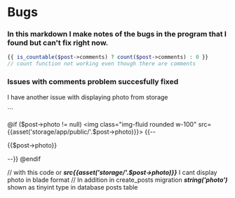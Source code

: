 # Bugs
### In this markdown I make notes of the bugs in the program that I found but can't fix right now.

```php
{{ is_countable($post->comments) ? count($post->comments) : 0 }} 
// count function not working even though there are comments
```
### Issues with comments problem succesfully fixed

<p>I have another issue with displaying photo from storage</p>
```

@if ($post->photo != null)
    <img class="img-fluid rounded w-100" src={{asset('storage/app/public/'.$post->photo)}}>
    {{-- <p>{{$post->photo}}</p> --}}
@endif


// with this code or ***src{{asset('storage/'.$post->photo)}}*** I cant display photo in blade format
// In addition in create_posts migration ***string('photo')*** shown as tinyint type in database posts table
```